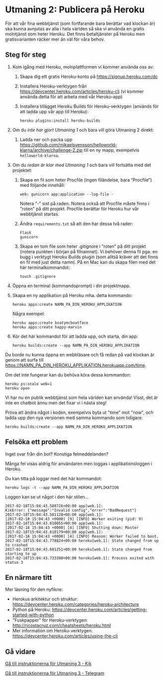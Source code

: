 # Utmaning 2: Publicera på Heroku
 
För att vår fina webbtjänst (som fortfarande bara berättar vad klockan är) ska kunna avnjutas av alla i hela världen så ska vi använda en gratis molntjänst som heter Heroku. Det finns betaltjänster på Heroku men gratisvarianten räcker mer än väl för våra behov.

## Steg för steg

1.  Kom igång med Heroku, molnplattformen vi kommer använda oss av:

    1.  Skapa dig ett gratis Heroku-konto på https://signup.heroku.com/dc
    
    1.  Installera Heroku-verktygen från 
        https://devcenter.heroku.com/articles/heroku-cli
        (vi kommer använda detta för att arbeta med vår Heroku-app)
    
    1.  Installera tillägget Heroku Builds för Heroku-verktygen (används för att ladda upp vår app till Heroku):
        
            heroku plugins:install heroku-builds

1.  Om du _inte har gjort Utmaning 1_ och bara vill göra Utmaning 2 direkt:

    1.  Ladda ner och packa upp https://github.com/mikaelsvensson/helloworld-klarna/archive/challenge-2.zip 
        till en ny mapp, exempelvis ```helloworld-klarna```.

1.  Om du _redan är klar med Utmaning 1_ och bara vill fortsätta med det projektet:

    1.  Skapa en fil som heter Procfile (ingen filändelse, bara “Procfile”) med följande innehåll:
        
            web: gunicorn app:application --log-file -
            
        Notera “-” sist på raden. Notera också att Procfile måste finns i "roten" på ditt projekt. 
        Procfile berättar för Heroku hur vår webbtjänst startas.
    
    1.  Ändra ```requirements.txt``` så att den har dessa två rader:
    
            Flask
            gunicorn
    
    1.  Skapa en tom file som heter .gitignore i "roten" på ditt projekt (notera punkten i början på filnamnet). Vi behöver denna fil pga. en bugg i verktygt Heroku Builds plugin (som alltså kräver att det finns en fil med just detta namn). På en Mac kan du skapa filen med det här terminalkommandot:
    
            touch .gitignore

1.  Öppna en terminal (kommandoprompt) i din projektmapp.

1.  Skapa en ny applikation på Heroku mha. detta kommando:

        heroku apps:create NAMN_PA_DIN_HEROKU_APPLIKATION
    
    Några exempel:
    
        heroku apps:create boatymcboatface
        heroku apps:create happy-marvin

1.  Kör det här kommandot för att ladda upp, och starta, din app:
    
        heroku builds:create --app NAMN_PA_DIN_HEROKU_APPLIKATION

Du borde nu kunna öppna en webbläsare och få redan på vad klockan är genom att surfa till
https://NAMN_PA_DIN_HEROKU_APPLIKATION.herokuapp.com/time.

Om det inte fungerar kan du behöva köra dessa kommandon:

    heroku ps:scale web=1
    heroku open
    
Vi har nu en publik webbtjänst som hela världen kan använda! Visst, det är inte en chatbot ännu men det fixar vi i nästa steg!

Pröva att ändra något i koden, exempelvis byta ut "time" mot "now", och ladda upp den nya versionen med samma kommando som tidigare:
    
    heroku builds:create --app NAMN_PA_DIN_HEROKU_APPLIKATION

## Felsöka ett problem

Inget svar från din bot? Konstiga felmeddelanden?

Många fel visas aldrig för användaren men loggas i applikationsloggen i Heroku.

Du kan titta på loggar med det här kommandot:

    heroku logs -t --app NAMN_PA_DIN_HEROKU_APPLIKATION

Loggen kan se ut något i den här stilen...

    2017-02-18T15:04:43.580726+00:00 app[web.1]: 
    KikError: {"message":"Invalid config","error":"BadRequest"}
    2017-02-18T15:04:43.581128+00:00 app[web.1]: 
    [2017-02-18 15:04:43 +0000] [9] [INFO] Worker exiting (pid: 9)
    2017-02-18T15:04:43.610055+00:00 app[web.1]: 
    [2017-02-18 15:04:43 +0000] [4] [INFO] Shutting down: Master
    2017-02-18T15:04:43.610179+00:00 app[web.1]: 
    [2017-02-18 15:04:43 +0000] [4] [INFO] Reason: Worker failed to boot.
    2017-02-18T15:04:43.778824+00:00 heroku[web.1]: State changed from up to crashed
    2017-02-18T15:04:43.601251+00:00 heroku[web.1]: State changed from starting to up
    2017-02-18T15:04:43.733380+00:00 heroku[web.1]: Process exited with status 3

## En närmare titt

Mer läsning för den nyfikne:

* Herokus arkitektur och struktur: https://devcenter.heroku.com/categories/heroku-architecture
* Python på Heroku: https://devcenter.heroku.com/articles/getting-started-with-python
* "Fuskpapper" för Heroku-verktygen: http://ricostacruz.com/cheatsheets/heroku.html
* Mer information om Heroku-verktygen: https://devcenter.heroku.com/articles/using-the-cli

## Gå vidare

[Gå till instruktionerna för Utmaning 3 - Kik](./challenge-kik.sv.md)

[Gå till instruktionerna för Utmaning 3 - Telegram](./challenge-telegram.sv.md)